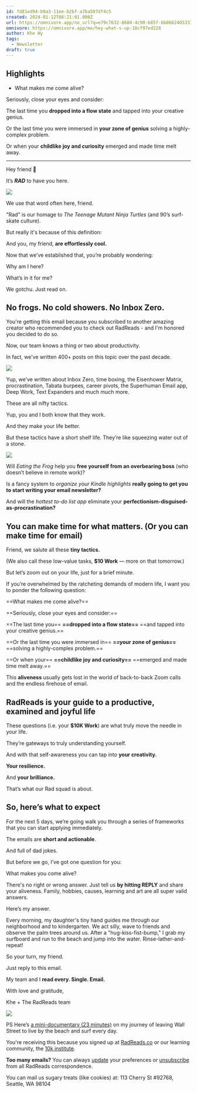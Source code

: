 ```yaml
---
id: fd81ed94-b0a3-11ee-b2bf-a7ba507df4c5
created: 2024-01-12T08:21:01.000Z
url: https://omnivore.app/no_url?q=e79c7632-8680-4c90-b85f-bb8662405331
omnivore: https://omnivore.app/me/hey-what-s-up-18cf97ed228
author: Khe Hy
tags:
  - Newsletter
draft: true
---
```


## Highlights

- What makes me come alive?

Seriously, close your eyes and consider:

The last time you **dropped into a flow state** and tapped into your creative genius.

Or the last time you were immersed in **your zone of genius** solving a highly-complex problem.

Or when your **childlike joy and curiosity** emerged and made time melt away. 

---

Hey friend 👋

It’s **_RAD_** to have you here.

![](https://proxy-prod.omnivore-image-cache.app/300x0,s02RyJ5J_cH52KWkywCutNfQTGtNaTOhA8pZmGLSVHjY/https://embed.filekitcdn.com/e/soCyR57pgxv3XZJLXQFY1r/taWn4dpmSgXWHgFvLFdWSc/email)

We use that word often here, friend.

"Rad" is our homage to _The Teenage Mutant Ninja Turtles_ (and 90’s surf-skate culture).

But really it's because of this definition:

And you, my friend, **are effortlessly cool.**

Now that we’ve established that, you’re probably wondering:

Why am I here?

What’s in it for me?

We gotchu. Just read on.

## No frogs. No cold showers. No Inbox Zero.

You're getting this email because you subscribed to another amazing creator who recommended you to check out RadReads - and I'm honored you decided to do so.

Now, our team knows a thing or two about productivity.

In fact, we’ve written 400+ posts on this topic over the past decade.

![](https://proxy-prod.omnivore-image-cache.app/800x0,snRjx3ahGvjzmxJ0TovckNmaq2_mce9X8ExuMd7f4gDY/https://embed.filekitcdn.com/e/soCyR57pgxv3XZJLXQFY1r/dnwHNjYfY8UAdGAXkJDVHD/email)

Yup, we’ve written about Inbox Zero, time boxing, the Eisenhower Matrix, procrastination, Tabata burpees, career pivots, the Superhuman Email app, Deep Work, Text Expanders and much much more.

These are all nifty tactics.

Yup, you and I both know that they work.

And they make your life better.

But these tactics have a short shelf life. They’re like squeezing water out of a stone.

![](https://proxy-prod.omnivore-image-cache.app/400x0,sawNPlJPu_6qaDKK43G8_J6CyYlD1zIwT1o2Fv2ITshI/https://embed.filekitcdn.com/e/soCyR57pgxv3XZJLXQFY1r/t8AJ2E182gBxmN9nXQvrsP/email)

Will _Eating the Frog_ help you **free yourself from an overbearing boss** (who doesn’t believe in remote work)?

Is a fancy system to _organize your Kindle highlights_ **really going to get you to start writing your email newsletter?**

And will the _hottest to-do list app_ eliminate your **perfectionism-disguised-as-procrastination?**

## You can make time for what matters. (Or you can make time for email)

Friend, we salute all these **tiny tactics.**

(We also call these low-value tasks, **$10 Work** — more on that tomorrow.)

But let’s zoom out on your life, just for a brief minute.

If you’re overwhelmed by the ratcheting demands of modern life, I want you to ponder the following question:

==What makes me come alive?==

==Seriously, close your eyes and consider:==

==The last time you== **==dropped into a flow state==** ==and tapped into your creative genius.==

==Or the last time you were immersed in== **==your zone of genius==** ==solving a highly-complex problem.==

==Or when your== **==childlike joy and curiosity==** ==emerged and made time melt away.==

This **aliveness** usually gets lost in the world of back-to-back Zoom calls and the endless firehose of email.

## RadReads is your guide to a productive, examined and joyful life

These questions (i.e. your **$10K Work**) are what truly move the needle in your life.

They’re gateways to truly understanding yourself.

And with that self-awareness you can tap into **your creativity.**

**Your resilience.**

And **your brilliance.**

That’s what our Rad squad is about.

## So, here’s what to expect

For the next 5 days, we’re going walk you through a series of frameworks that you can start applying immediately.

The emails are **short and actionable**.

And full of dad jokes.

But before we go, I’ve got one question for you:

What makes you come alive?

There's no right or wrong answer. Just tell us **by hitting REPLY** and share your aliveness. Family, hobbies, causes, learning and art are all super valid answers.

Here’s my answer.

Every morning, my daughter's tiny hand guides me through our neighborhood and to kindergarten. We act silly, wave to friends and observe the palm trees around us. After a "hug-kiss-fist-bump," I grab my surfboard and run to the beach and jump into the water. Rinse-lather-and-repeat!

So your turn, my friend.

Just reply to this email.

My team and I **read every. Single. Email.**

With love and gratitude,

Khe + The RadReads team

![](https://proxy-prod.omnivore-image-cache.app/150x0,sgUAljNYvXa5gB9ZgMbtDEQw4z47jEkdrna7EewcI86Y/https://embed.filekitcdn.com/e/soCyR57pgxv3XZJLXQFY1r/3QrZRdmdpquCWhKhKYBCfN/email)

PS Here’s [a mini-documentary (23 minutes)](https://click.convertkit-mail.com/xmuv2mzgepb3u206k9a5h03lpkll/25h2hoh7k65z94t8/aHR0cHM6Ly95b3V0dS5iZS8tbl9IbERSUVhJOA==) on my journey of leaving Wall Street to live by the beach and surf every day.

You're receiving this because you signed up at [RadReads.co](https://click.convertkit-mail.com/xmuv2mzgepb3u206k9a5h03lpkll/qvh8h7h89zx5wntg/aHR0cHM6Ly9yYWRyZWFkcy5jbw==) or our learning community, the [10k institute](https://click.convertkit-mail.com/xmuv2mzgepb3u206k9a5h03lpkll/g3hnh5he4rv59xs3/aHR0cDovLzEway5yYWRyZWFkcy5jbw==). 

**Too many emails?** You can always [update](https://preferences.convertkit-mail.com/xmuv2mzgepb3u206k9a5h03lpkll) your preferences or [unsubscribe](https://unsubscribe.convertkit-mail.com/xmuv2mzgepb3u206k9a5h03lpkll) from all RadReads correspondence. 

You can mail us sugary treats (like cookies) at: 113 Cherry St #92768, Seattle, WA 98104